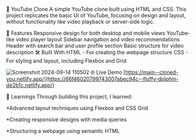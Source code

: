 🎥 YouTube Clone
A simple YouTube clone built using HTML and CSS. This project replicates the basic UI of YouTube, focusing on design and layout, without functionality like video playback or server-side logic.

🚀 Features
Responsive design for both desktop and mobile views
YouTube-like video player layout
Sidebar navigation and video recommendations
Header with search bar and user profile section
Basic structure for video description
🛠️ Built With
HTML - For creating the webpage structure
CSS - For styling and layout, including Flexbox and Grid

![Screenshot 2024-09-14 110502](https://github.com/user-attachments/assets/695031fe-a995-43af-ba87-39abfd220d81)
🌐 Live Demo
[https://main--cloned-you.netlify.app/](https://66f46020799743007abec94c--fluffy-dolphin-de2b1c.netlify.app/)

📖 Learnings
Through building this project, I learned:

*Advanced layout techniques using Flexbox and CSS Grid

*Creating responsive designs with media queries

*Structuring a webpage using semantic HTML
